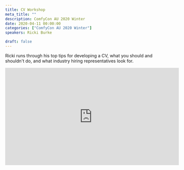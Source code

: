 ```yaml
---
title: CV Workshop
meta_title: ""
description: ComfyCon AU 2020 Winter
date: 2020-04-11 00:00:00
categories: ["ComfyCon AU 2020 Winter"]
speakers: Ricki Burke

draft: false
---
```

Ricki runs through his top tips for developing a CV, what you should and shouldn't do, and what industry hiring representatives look for. 

<iframe width="560" height="315" src="https://www.youtube.com/embed/NY_IpCNFGYc?si=4SzhQrENWnMlUbcK" title="YouTube video player" frameborder="0" allow="accelerometer; autoplay; clipboard-write; encrypted-media; gyroscope; picture-in-picture; web-share" allowfullscreen></iframe>